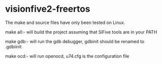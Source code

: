 # visionfive2-freertos

The make and source files have only been tested on Linux.

make all:- 
will build the project assuming that SiFive tools are in your PATH

make gdb:- 
will run the gdb debugger, gdbinit should be renamed to .gdbiinit 
	
make ocd:- 
will run openocd, u74.cfg is the configuration file


